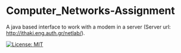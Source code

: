 # Computer_Networks-Assignment
A java based interface to work with a modem in a server (Server url: http://ithaki.eng.auth.gr/netlab/).




[![License: MIT](https://img.shields.io/badge/License-MIT-yellow.svg)](https://github.com/harryfilis/Computer_Networks-Assignment/blob/master/LICENSE.md)
